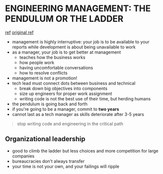 # ENGINEERING MANAGEMENT: THE PENDULUM OR THE LADDER
[ref](https://charity.wtf/2019/01/04/engineering-management-the-pendulum-or-the-ladder/)
[original ref](https://charity.wtf/2017/05/11/the-engineer-manager-pendulum/)

- management is highly interruptive: your job is to be available to your reports while development is about being unavailable to work
- as a manager, your job is to get better at management
  * teaches how the business works
  * how people work
  * having uncomfortable conversations
  * how to resolve conflicts
- management is not a promotion!
- tech lead must connect dots between business and technical
  * break down big objectives into components
  * size up engineers for proper work assignment
  * writing code is not the best use of their time, but herding humans
- the pendulum is going back and forth
- if you're going to be a manager, commit to **two years**
- cannot last as a tech manager as skills deteriorate after 3-5 years
> stop writing code and engineering in the critical path

## Organizational leadership
- good to climb the ladder but less choices and more competition for large companies
- bureaucracies don't always transfer
- your time is not your own, and your failings will ripple